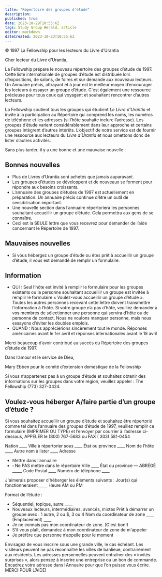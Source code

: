 ```yaml
---
title: "Répertoire des groupes d’étude"
description: 
published: true
date: 2023-10-29T10:55:6Z
tags: Study Group Herald, article
editor: markdown
dateCreated: 2023-10-23T10:55:6Z
---
```


<p class="v-card v-sheet theme--light grey lighten-3 px-2">© 1997 La Fellowship pour les lecteurs du Livre d’Urantia</p>


Cher lecteur du Livre d’Urantia,

La Fellowship prépare le nouveau répertoire des groupes d’étude de 1997. Cette liste internationale de groupes d’étude est distribuée lors d’expositions, de salons, de foires et sur demande aux nouveaux lecteurs. Un Annuaire précis, attrayant et à jour est le meilleur moyen d’encourager les lecteurs à essayer un groupe d’étude. C'est également une ressource précieuse pour tous ceux qui voyagent et souhaitent rencontrer d’autres lecteurs.

La Fellowship soutient tous les groupes qui étudient _Le Livre d’Urantia_ et invite à la participation au Répertoire qui comprend les noms, les numéros de téléphone et les adresses (si l’hôte souhaite inclure l’adresse). Les groupes d’étude varient considérablement dans leur approche et certains groupes intègrent d’autres intérêts. L’objectif de notre service est de fournir une ressource aux lecteurs du _Livre d’Urantia_ et nous omettons donc de lister d’autres activités.

Sans plus tarder, il y a une bonne et une mauvaise nouvelle :

## Bonnes nouvelles

- Plus de Livres d’Urantia sont achetés que jamais auparavant.
- Les groupes d’études se développent et de nouveaux se forment pour répondre aux besoins croissants.
- L’annuaire des groupes d’études de 1997 est actuellement en préparation. Un annuaire précis continue d’être un outil de sensibilisation important.
- Une nouvelle section dans l’annuaire répertoriera les personnes souhaitant accueillir un groupe d’étude. Cela permettra aux gens de se connaître.
- Ceci est la SEULE lettre que vous recevrez pour demander de l’aide concernant le Répertoire de 1997.

## Mauvaises nouvelles

- Si vous hébergez un groupe d’étude ou êtes prêt à accueillir un groupe d’étude, il vous est demandé de remplir un formulaire.

## Information

- QUI : Seul l’hôte est invité à remplir le formulaire pour les groupes existants ou la personne souhaitant accueillir un groupe est invitée à remplir le formulaire « Voulez-vous accueillir un groupe d’étude ». Toutes les autres personnes recevant cette lettre doivent transmettre l’information à l’hôte. Si votre groupe n’a pas d’hôte, veuillez demander à vos membres de sélectionner une personne qui servira d’hôte ou de personne de contact. Nous ne voulons manquer personne, mais nous essayons d’éviter les doubles emplois.
- QUAND : Nous apprécierions sincèrement tout le monde. Réponses américaines avant le 1er avril et réponses internationales avant le 18 avril

Merci beaucoup d’avoir contribué au succès du Répertoire des groupes d’étude de 1997.

Dans l’amour et le service de Dieu,

Mary Ebben pour le comité d’extension domestique de la Fellowship

Si vous n’appartenez pas à un groupe d’étude et souhaitez obtenir des informations sur les groupes dans votre région, veuillez appeler : The Fellowship (773) 327-0424.



## Voulez-vous héberger A/faire partie d’un groupe d’étude ?

Si vous souhaitez accueillir un groupe d’étude et souhaitez être répertorié comme tel dans l’annuaire des groupes d’étude de 1997, veuillez remplir ce formulaire (IMPRIMER OU TYPE) et l’envoyer par courrier à l’adresse ci-dessous, APPELER le (800) 767-5683 ou FAX ( 303) 581-0454

Nation \_\_\_\_
Ville à répertorier sous \_\_\_\_ État ou province \_\_\_\_
Nom de l’hôte \_\_\_\_ Autre nom à lister \_\_\_\_
Adresse
- Mettre dans l’annuaire
- $\square$ Ne PAS mettre dans le répertoire
Ville \_\_\_\_
État ou province — ABRÉGÉ \_\_\__\_
Code Postal \_\_\_\_
Numéro de téléphone \_\_\_\_

J'aimerais proposer d’héberger les éléments suivants :
Jour(s) qui fonctionneraient\_\_\__\_ Heure AM ou PM

Format de l’étude : 
- Séquentiel, topique, autre \_\_\_\_ 
- Nouveaux lecteurs, intermédiaires, avancés, mixtes
Prêt à démarrer un groupe avec : 1 autre, 2 ou $, 3 ou 4
Nom du coordinateur de zone \_\_\_\_ (Emplacement) \_\_\_\_
- Je ne connais pas mon coordinateur de zone. (C'est bon!)
- S'il vous plaît, demandez à mon coordinateur de zone de m'appeler
- Je préfère que personne n’appelle pour le moment

Envisagez de vous inscrire sous une grande ville, le cas échéant. Les visiteurs peuvent ne pas reconnaître les villes de banlieue, contrairement aux résidents. Les adresses personnelles peuvent entraîner des « invités surprises », alors pensez à inscrire une entreprise ou un bon de commande. Encadrez votre adresse dans l’Annuaire pour que l’on puisse vous écrire. MERCI POUR L’AIDE!

